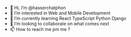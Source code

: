 - 👋 Hi, I’m @hasserchatphon
- 👀 I’m interested in Web and Mobile Development
- 🌱 I’m currently learning React TypeScript Python Django
- 💞️ I’m looking to collaborate on what comes next
- 📫 How to reach me pm me ?

<!---
hasserchatphon/hasserchatphon is a ✨ special ✨ repository because its `README.md` (this file) appears on your GitHub profile.
You can click the Preview link to take a look at your changes.
--->
